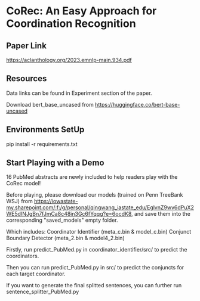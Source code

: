 # CoRec: An Easy Approach for Coordination Recognition

## Paper Link

https://aclanthology.org/2023.emnlp-main.934.pdf

## Resources

Data links can be found in Experiment section of the paper.

Download bert_base_uncased from https://huggingface.co/bert-base-uncased

## Environments SetUp

pip install -r requirements.txt

## Start Playing with a Demo

16 PubMed abstracts are newly included to help readers play with the CoRec model! 

Before playing, please download our models (trained on Penn TreeBank WSJ) from https://iowastate-my.sharepoint.com/:f:/g/personal/qingwang_iastate_edu/EglvnZ9wv6dPuX2WE5dINJgBn7fJmCa8c48in3Gc6fYqqg?e=6ocdK8, and save them into the corresponding "saved_models" empty folder.

Which includes:
Coordinator Identifier (meta_c.bin & model_c.bin)
Conjunct Boundary Detector (meta_2.bin & model4_2.bin)  

Firstly, run predict_PubMed.py in coordinator_identifier/src/ to predict the coordinators.

Then you can run predict_PubMed.py in src/ to predict the conjuncts for each target coordinator.

If you want to generate the final splitted sentences, you can further run sentence_splitter_PubMed.py

